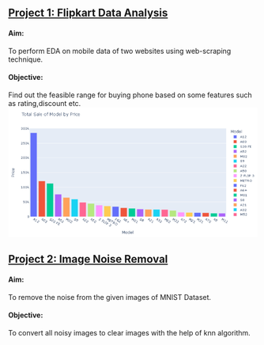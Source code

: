 ## [Project 1: Flipkart Data Analysis](https://github.com/Arnavphukan1996/PythonProject/tree/main/Flipkart%20Data%20Analysis)
#### Aim: 
To perform EDA on mobile data of two websites using web-scraping technique.
#### Objective:
Find out the feasible range for buying phone based on some features such as rating,discount etc.
![](https://github.com/Arnavphukan1996/Arnav_Portfolio/blob/main/Images/highest%20sae.PNG)
## [Project 2: Image Noise Removal](https://github.com/Arnavphukan1996/PythonProject/tree/main/Image%20Noise%20Removal)
#### Aim:
To remove the noise from the given images of MNIST Dataset.
#### Objective:
To convert all noisy images to clear images with the help of knn algorithm.



